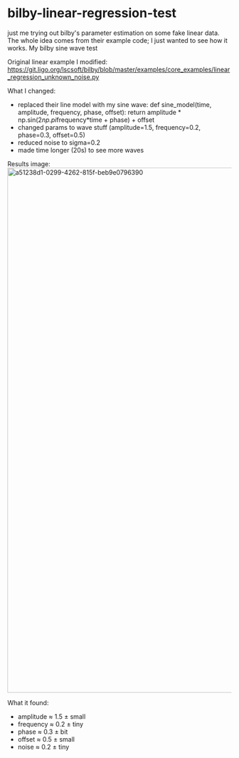 # bilby-linear-regression-test
just me trying out bilby's parameter estimation on some fake linear data. The whole idea comes from their example code; I just wanted to see how it works.
My bilby sine wave test

Original linear example I modified:
https://git.ligo.org/lscsoft/bilby/blob/master/examples/core_examples/linear_regression_unknown_noise.py

What I changed:
- replaced their line model with my sine wave:
def sine_model(time, amplitude, frequency, phase, offset):
    return amplitude * np.sin(2*np.pi*frequency*time + phase) + offset
- changed params to wave stuff (amplitude=1.5, frequency=0.2, phase=0.3, offset=0.5)
- reduced noise to sigma=0.2
- made time longer (20s) to see more waves

Results image:
<img width="1163" height="1178" alt="a51238d1-0299-4262-815f-beb9e0796390" src="https://github.com/user-attachments/assets/2d07abc1-c24e-4b03-8567-929e8eb1dbce" />


What it found:
- amplitude ≈ 1.5 ± small
- frequency ≈ 0.2 ± tiny
- phase ≈ 0.3 ± bit
- offset ≈ 0.5 ± small
- noise ≈ 0.2 ± tiny

